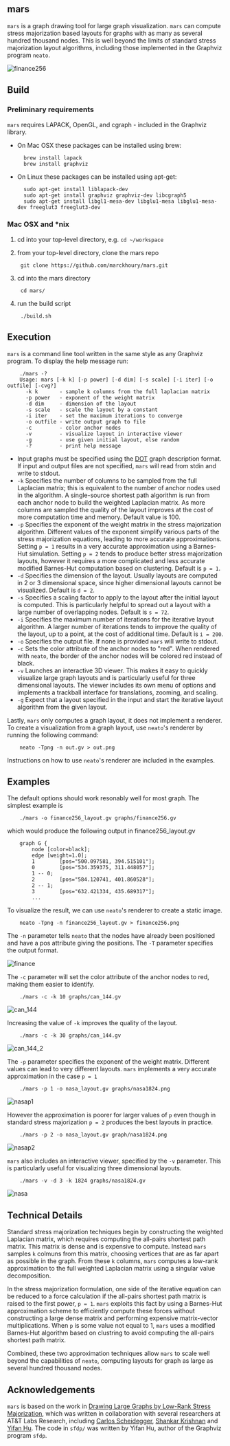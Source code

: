 ## mars

`mars` is a graph drawing tool for large graph visualization. `mars` can compute stress majorization based layouts for graphs with as many as several hundred thousand nodes. This is well beyond the limits of standard stress majorization layout algorithms, including those implemented in the Graphviz program `neato`. 

![finance256](./finance256.gif)

## Build

### Preliminary requirements
`mars` requires LAPACK, OpenGL, and cgraph - included in the Graphviz library.

* On Mac OSX these packages can be installed using brew:

        brew install lapack
        brew install graphviz

* On Linux these packages can be installed using apt-get:

        sudo apt-get install liblapack-dev
        sudo apt-get install graphviz graphviz-dev libcgraph5
        sudo apt-get install libgl1-mesa-dev libglu1-mesa libglu1-mesa-dev freeglut3 freeglut3-dev

### Mac OSX and *nix

1. cd into your top-level directory, e.g. `cd ~/workspace`
1. from your top-level directory, clone the mars repo

        git clone https://github.com/marckhoury/mars.git

1. cd into the mars directory

        cd mars/

1. run the build script
        
        ./build.sh

## Execution
`mars` is a command line tool written in the same style as any Graphviz program. To display the help message run:

        ./mars -?
        Usage: mars [-k k] [-p power] [-d dim] [-s scale] [-i iter] [-o outfile] [-cvg?]
          -k k       - sample k columns from the full laplacian matrix
          -p power   - exponent of the weight matrix
          -d dim     - dimension of the layout
          -s scale   - scale the layout by a constant
          -i iter    - set the maximum iterations to converge
          -o outfile - write output graph to file
          -c         - color anchor nodes
          -v         - visualize layout in interactive viewer
          -g         - use given initial layout, else random
          -?         - print help message

* Input graphs must be specified using the [DOT](http://en.wikipedia.org/wiki/DOT_(graph_description_language)) graph description format. If input and output files are not specified, `mars` will read from stdin and write to stdout.
* `-k` Specifies the number of columns to be sampled from the full Laplacian matrix; this is equivalent to the number of anchor nodes used in the algorithm. A single-source shortest path algorithm is run from each anchor node to build the weighted Laplacian matrix. As more columns are sampled the quality of the layout improves at the cost of more computation time and memory. Default value is 100.
* `-p` Specifies the exponent of the weight matrix in the stress majorization algorithm. Different values of the exponent simplify various parts of the stress majorization equations, leading to more accurate approximations. Setting `p = 1` results in a very accurate approximation using a Barnes-Hut simulation. Setting `p = 2` tends to produce better stress majorization layouts, however it requires a more complicated and less accurate modified Barnes-Hut computation based on clustering. Default is `p = 1`.
* `-d` Specifies the dimension of the layout. Usually layouts are computed in 2 or 3 dimensional space, since higher dimensional layouts cannot be visualized. Default is `d = 2`.
* `-s` Specifies a scaling factor to apply to the layout after the initial layout is computed. This is particularly helpful to spread out a layout with a large number of overlapping nodes. Default is `s = 72`.
* `-i` Specifies the maximum number of iterations for the iterative layout algorithm. A larger number of iterations tends to improve the quality of the layout, up to a point, at the cost of additional time. Default is `i = 200`.
* `-o` Specifies the output file. If none is provided `mars` will write to stdout. 
* `-c` Sets the color attribute of the anchor nodes to "red". When rendered with `neato`, the border of the anchor nodes will be colored red instead of black.
* `-v` Launches an interactive 3D viewer. This makes it easy to quickly visualize large graph layouts and is particularly useful for three dimensional layouts. The viewer includes its own menu of options and implements a trackball interface for translations, zooming, and scaling.
* `-g` Expect that a layout specified in the input and start the iterative layout algorithm from the given layout.

Lastly, `mars` only computes a graph layout, it does not implement a renderer. To create a visualization from a graph layout, use `neato`'s renderer by running the following command:

        neato -Tpng -n out.gv > out.png

Instructions on how to use `neato`'s renderer are included in the examples. 

## Examples

The default options should work resonably well for most graph. The simplest example is 

        ./mars -o finance256_layout.gv graphs/finance256.gv
        
which would produce the following output in finance256_layout.gv

        graph G {
            node [color=black];
            edge [weight=1.0];
            1        [pos="500.097581, 394.515101"];
            0        [pos="534.359375, 311.448057"];
            1 -- 0;
            2        [pos="584.120741, 401.860528"];
            2 -- 1;
            3        [pos="632.421334, 435.689317"];
            ...

To visualize the result, we can use `neato`'s renderer to create a static image.

        neato -Tpng -n finance256_layout.gv > finance256.png

The `-n` parameter tells `neato` that the nodes have already been positioned and have a pos attribute giving the positions. The `-T` parameter specifies the output format.

![finance](images/finance256.png)

The `-c` parameter will set the color attribute of the anchor nodes to red, making them easier to identify.

        ./mars -c -k 10 graphs/can_144.gv


![can_144](images/can_144.png)

Increasing the value of `-k` improves the quality of the layout.

        ./mars -c -k 30 graphs/can_144.gv

![can_144_2](images/can_144_2.png)


The `-p` parameter specifies the exponent of the weight matrix. Different values can lead to very different layouts. `mars` implements a very accurate approximation in the case `p = 1`
    
        ./mars -p 1 -o nasa_layout.gv graphs/nasa1824.png

![nasap1](images/nasap1.png)

However the approximation is poorer for larger values of `p` even though in standard stress majorization `p = 2` produces the best layouts in practice.

        ./mars -p 2 -o nasa_layout.gv graph/nasa1824.png

![nasap2](images/nasap2.png)

`mars` also includes an interactive viewer, specified by the `-v` parameter. This is particularly useful for visualizing three dimensional layouts.

        ./mars -v -d 3 -k 1824 graphs/nasa1824.gv

![nasa](images/nasa.png)


## Technical Details
Standard stress majorization techniques begin by constructing the weighted Laplacian matrix, which requires computing the all-pairs shortest path matrix. This matrix is dense and is expensive to compute. Instead `mars` samples `k` colmuns from this matrix, choosing vertices that are as far apart as possible in the graph. From these `k` columns, `mars` computes a low-rank approximation to the full weighted Laplacian matrix using a singular value decomposition. 

In the stress majorization formulation, one side of the iterative equation can be reduced to a force calculation if the all-pairs shortest path matrix is raised to the first power, `p = 1`. `mars` exploits this fact by using a Barnes-Hut approximation scheme to efficiently compute these forces without constructing a large dense matrix and performing expensive matrix-vector multiplications. When `p` is some value not equal to 1, `mars` uses a modified Barnes-Hut algorithm based on clustring to avoid computing the all-pairs shortest path matrix.

Combined, these two approximation techniques allow `mars` to scale well beyond the capabilities of `neato`, computing layouts for graph as large as several hundred thousand nodes. 

## Acknowledgements

`mars` is based on the work in [Drawing Large Graphs by Low-Rank Stress Majorization](http://www.cs.berkeley.edu/~khoury/mars.pdf), which was written in collaboration with several researchers at AT&T Labs Research, including [Carlos Scheidegger](http://cscheid.net/), [Shankar Krishnan](http://www.research.att.com/archive/people/Krishnan_Shankar/index.html?fbid=vr6vm_97Cr9) and [Yifan Hu](http://yifanhu.net/index.html). The code in `sfdp/` was written by Yifan Hu, author of the Graphviz program `sfdp`.
